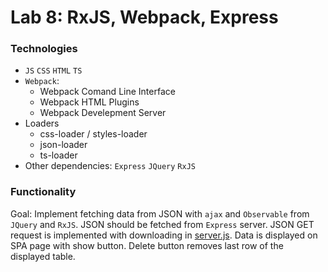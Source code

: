 # Lab 8: RxJS, Webpack, Express

### Technologies
- `JS`   `CSS`   `HTML`   `TS`
- `Webpack`:
  - Webpack Comand Line Interface
  - Webpack HTML Plugins
  - Webpack Develepment Server
- Loaders
  - css-loader / styles-loader
  - json-loader
  - ts-loader
- Other dependencies:
`Express` `JQuery` `RxJS`

### Functionality
Goal: Implement fetching data from JSON with `ajax` and `Observable` from `JQuery` and `RxJS`. JSON should be fetched from `Express` server.
JSON GET request is implemented with downloading in [server.js](Lab_8/server.js).
Data is displayed on SPA page with show button. Delete button removes last row of the displayed table.
